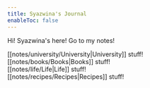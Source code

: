 ```yaml
---
title: Syazwina's Journal
enableToc: false
---
```


Hi! Syazwina's here! Go to my notes!  

[[notes/university/University|University]] stuff!  
[[notes/books/Books|Books]] stuff!    
[[notes/life/Life|Life]] stuff!  
[[notes/recipes/Recipes|Recipes]] stuff!